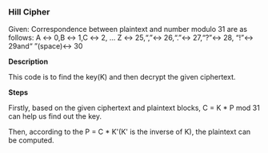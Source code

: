<h3>Hill Cipher</h3>

Given: Correspondence between plaintext and number modulo 31 are as follows:
A ↔ 0,B ↔ 1,C ↔ 2, ... Z ↔ 25,“,”↔ 26,“.”↔ 27,“?”↔ 28, “!”↔ 29and“ ”(space)↔ 30

<strong>Description</strong>

This code is to find the key(K) and then decrypt the given ciphertext. 

<strong>Steps</strong>

Firstly, based on the given ciphertext and plaintext blocks, C = K * P mod 31 can help us find out the key.

Then, according to the P = C * K'(K' is the inverse of K), the plaintext can be computed.

